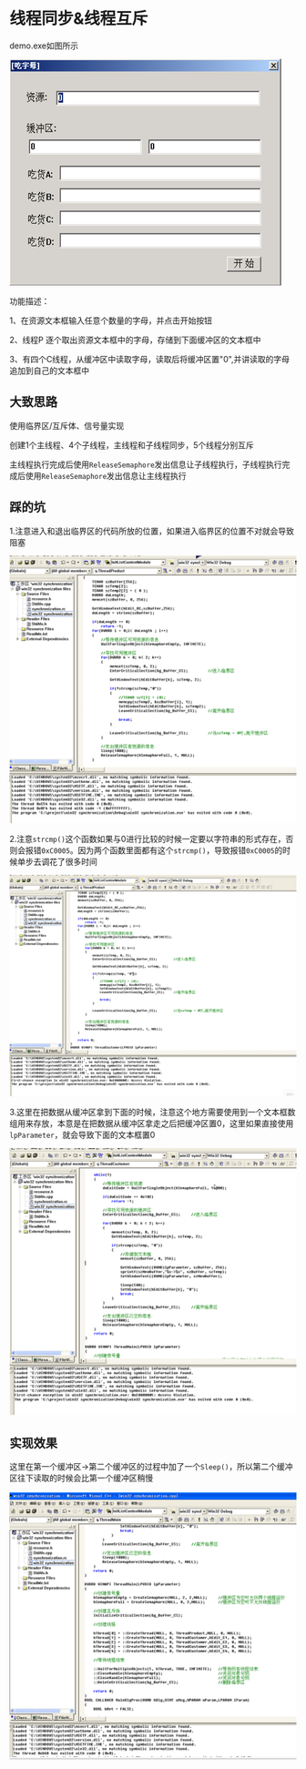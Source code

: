 # 线程同步&线程互斥



demo.exe如图所示



![image-20210717215413979](image-20210717215413979.png)



功能描述：

1、在资源文本框输入任意个数量的字母，并点击开始按钮

2、线程P 逐个取出资源文本框中的字母，存储到下面缓冲区的文本框中

3、有四个C线程，从缓冲区中读取字母，读取后将缓冲区置"0",并讲读取的字母追加到自己的文本框中



## 大致思路



使用临界区/互斥体、信号量实现



创建1个主线程、4个子线程，主线程和子线程同步，5个线程分别互斥



主线程执行完成后使用`ReleaseSemaphore`发出信息让子线程执行，子线程执行完成后使用`ReleaseSemaphore`发出信息让主线程执行



## 踩的坑



1.注意进入和退出临界区的代码所放的位置，如果进入临界区的位置不对就会导致阻塞



![error1](error1.gif)



2.注意`strcmp()`这个函数如果与0进行比较的时候一定要以字符串的形式存在，否则会报错`0xC0005`。因为两个函数里面都有这个`strcmp()`，导致报错`0xC0005`的时候单步去调花了很多时间



![error2](error2.gif)



3.这里在把数据从缓冲区拿到下面的时候，注意这个地方需要使用到一个文本框数组用来存放，本意是在把数据从缓冲区拿走之后把缓冲区置0，这里如果直接使用`lpParameter`，就会导致下面的文本框置0



![error3](error3.gif)



## 实现效果



这里在第一个缓冲区->第二个缓冲区的过程中加了一个`Sleep()`，所以第二个缓冲区往下读取的时候会比第一个缓冲区稍慢



![eat letter](eat_letter.gif)